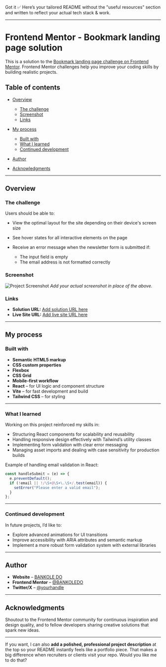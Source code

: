 Got it ✅
Here’s your tailored README without the "useful resources" section and written to reflect your actual tech stack & work.

---

# Frontend Mentor - Bookmark landing page solution

This is a solution to the [Bookmark landing page challenge on Frontend Mentor](https://www.frontendmentor.io/challenges/bookmark-landing-page-5d0b588a9edda32581d29158). Frontend Mentor challenges help you improve your coding skills by building realistic projects.

## Table of contents

* [Overview](#overview)

  * [The challenge](#the-challenge)
  * [Screenshot](#screenshot)
  * [Links](#links)
* [My process](#my-process)

  * [Built with](#built-with)
  * [What I learned](#what-i-learned)
  * [Continued development](#continued-development)
* [Author](#author)
* [Acknowledgments](#acknowledgments)

---

## Overview

### The challenge

Users should be able to:

* View the optimal layout for the site depending on their device's screen size
* See hover states for all interactive elements on the page
* Receive an error message when the newsletter form is submitted if:

  * The input field is empty
  * The email address is not formatted correctly

### Screenshot

![Project Screenshot](./screenshot.jpg)
*Add your actual screenshot in place of the above.*

### Links

* **Solution URL:** [Add solution URL here](https://your-solution-url.com)
* **Live Site URL:** [Add live site URL here](https://your-live-site-url.com)

---

## My process

### Built with

* **Semantic HTML5 markup**
* **CSS custom properties**
* **Flexbox**
* **CSS Grid**
* **Mobile-first workflow**
* **React** – for UI logic and component structure
* **Vite** – for fast development and build
* **Tailwind CSS** – for styling

---

### What I learned

Working on this project reinforced my skills in:

* Structuring React components for scalability and reusability
* Handling responsive design effectively with Tailwind’s utility classes
* Implementing form validation with clear error messaging
* Managing asset imports and dealing with case sensitivity for production builds

Example of handling email validation in React:

```jsx
const handleSubmit = (e) => {
  e.preventDefault();
  if (!email || !/\S+@\S+\.\S+/.test(email)) {
    setError("Please enter a valid email");
  }
};
```

---

### Continued development

In future projects, I’d like to:

* Explore advanced animations for UI transitions
* Improve accessibility with ARIA attributes and semantic markup
* Implement a more robust form validation system with external libraries

---

## Author

* **Website** – [BANKOLE DO](https://your-site.com)
* **Frontend Mentor** – [@BANKOLEDO](https://www.frontendmentor.io/profile/BANKOLEDO)
* **Twitter/X** – [@yourhandle](https://www.twitter.com/yourhandle)

---

## Acknowledgments

Shoutout to the Frontend Mentor community for continuous inspiration and design quality, and to fellow developers sharing creative solutions that spark new ideas.

---

If you want, I can also **add a polished, professional project description** at the top so your README instantly feels like a portfolio piece. That makes a big difference when recruiters or clients visit your repo. Would you like me to do that?
